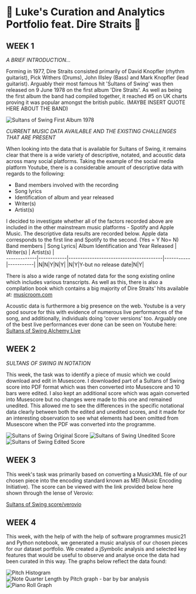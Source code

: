 # :rocket: Luke's Curation and Analytics Portfolio feat. Dire Straits :rocket:
## WEEK 1

*A BRIEF INTRODUCTION...*

Forming in 1977, Dire Straits consisted primarily of David Knopfler (rhythm guitarist), Pick Withers (Drums), John Illsley (Bass) and Mark Knopfler (lead guitarist). Arguably their most famous hit 'Sultans of Swing' was then released on 9 June 1978 on the first album 'Dire Straits'. As well as being the first album the band had compiled together, it reached #5 on UK charts proving it was popular amongst the british public. (MAYBE INSERT QUOTE HERE ABOUT THE BAND)

![Sultans of Swing First Album 1978](https://github.com/LukeH32/MCA-2022/blob/master/dire%20straits%20first%20album%20photo.jpg?raw=true)

*CURRENT MUSIC DATA AVAILABLE AND THE EXISTING CHALLENGES THAT ARE PRESENT*

When looking into the data that is available for Sultans of Swing, it remains clear that there is a wide variety of descriptive, notated, and acoustic data across many social platforms. Taking the example of the social media platform Youtube, there is a considerable amount of descriptive data with regards to the following: 
* Band members involved with the recording 
* Song lyrics 
* Identification of album and year released 
* Writer(s) 
* Artist(s) 

I decided to investigate whether  all of the factors recorded above are included in the other mainstream music platforms - Spotify and Apple Music. The descriptive data results are recorded below. Apple data corresponds to the first line and Spotify to the second.  (Yes = Y   No= N)  
Band members | Song Lyrics| Album Identification and Year Released | Writer(s) | Artist(s) |                                                                           
-------------|------------|----------------------------------------|-----------|-----------| 
|N|N|Y|N|Y|
|N|Y|Y-but no release date|N|Y|



There is also a wide range of notated data for the song existing online which includes various transcripts. As well as this, there is also a compilation book which contains a big majority of Dire Straits' hits available at: [musicroom.com](https://www.musicroom.com/dire-straits-sultans-of-swing-very-best-of-piano-musdg70826)


Acoustic data is furthermore a big presence on the web. Youtube is a very good source for this with evidence of numerous live performances of the song, and additionally, individuals doing 'cover versions' too. Arguably one of the best live performances ever done can be seen on Youtube here: [Sultans of Swing Alchemy Live](https://www.youtube.com/watch?v=8Pa9x9fZBtY)

## WEEK 2

*SULTANS OF SWING IN NOTATION*

This week, the task was to identify a piece of music which we could download and edit in Musescore. I downloaded part of a Sultans of Swing score into PDF format which was then converted into Musescore and 10 bars were edited. I also kept an additional score which was again converted into Musescore but no changes were made to this one and remained unedited. This allowed me to see the differences in the specific notational data clearly between both the edited and unedited scores, and it made for an interesting observation to see what elements had been omitted from Musescore when the PDF was converted into the programme.

![Sultans of Swing Original Score](https://github.com/LukeH32/MCA-2022/blob/master/data/sultans%20of%20swing%20orginal.png)
![Sultans of Swing Unedited Score](https://github.com/LukeH32/MCA-2022/blob/master/data/sultansofswing_unedited.png)
![Sultans of Swing Edited Score](https://github.com/LukeH32/MCA-2022/blob/master/data/Sultans%20of%20Swing%20Edited%20Score%20.png)


## WEEK 3 

This week's task was primarily based on converting a MusicXML file of our chosen piece into the encoding standard known as MEI (Music Encoding Initiative). The score can be viewed with the link provided below here shown through the lense of Verovio:

[Sultans of Swing score/verovio](https://lukeh32.github.io/MCA-2022/verovio.html)


## WEEK 4    

This week, with the help of with the help of software programmes music21 and Python notebook, we generated a music analysis of our chosen pieces for our dataset portfolio. We created a jSymbolic analysis and selected key features that would be useful to observe and analyse once the data had been curated in this way. The graphs below reflect the data found:

![Pitch Histogram](https://github.com/LukeH32/MCA-2022/blob/master/data/Week%204%20Scatter%20plot%20.png) 
![Note Quarter Length by Pitch graph - bar by bar analysis](https://github.com/LukeH32/MCA-2022/blob/master/data/Week%204%20Note%20quarter%20length%20by%20pitch%20.png)
![Piano Roll Graph](https://github.com/LukeH32/MCA-2022/blob/master/data/Week%204%20Graph%20.png)



